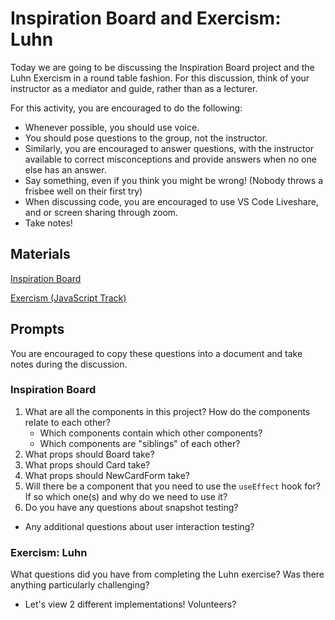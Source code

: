 # Inspiration Board and Exercism: Luhn

Today we are going to be discussing the Inspiration Board project and the Luhn Exercism in a round table fashion. For this discussion, think of your instructor as a mediator and guide, rather than as a lecturer.

For this activity, you are encouraged to do the following:

* Whenever possible, you should use voice.
* You should pose questions to the group, not the instructor.
* Similarly, you are encouraged to answer questions, with the instructor available to correct misconceptions and provide answers when no one else has an answer.
* Say something, even if you think you might be wrong! (Nobody throws a frisbee well on their first try)
* When discussing code, you are encouraged to use VS Code Liveshare, and or screen sharing through zoom.
* Take notes!

## Materials
[Inspiration Board](https://github.com/Ada-C13/inspiration-board)

[Exercism (JavaScript Track)](https://exercism.io/my/tracks/javascript)

## Prompts
You are encouraged to copy these questions into a document and take notes during the discussion.

### Inspiration Board
1. What are all the components in this project? How do the components relate to each other? 
    * Which components contain which other components?
    * Which components are "siblings" of each other?
1. What props should Board take?
1. What props should Card take?
1. What props should NewCardForm take?
1. Will there be a component that you need to use the `useEffect` hook for? If so which one(s) and why do we need to use it?
1. Do you have any questions about snapshot testing? 
  * Any additional questions about user interaction testing?

### Exercism: Luhn
What questions did you have from completing the Luhn exercise? Was there anything particularly challenging? 
  * Let's view 2 different implementations! Volunteers?
